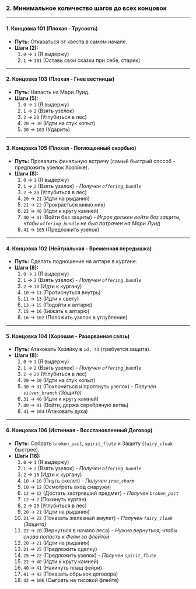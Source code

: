 ### 2. Минимальное количество шагов до всех концовок

---

#### 1. Концовка 101 (Плохая - Трусость)
* **Путь:** Отказаться от квеста в самом начале.
* **Шаги (2):**
    1.  `0` -> `1` (Я выдержу)
    2.  `1` -> `101` (Оставь свои сказки при себе, старик)

---

#### 2. Концовка 103 (Плохая - Гнев вестницы)
* **Путь:** Напасть на Мари Луид.
* **Шаги (5):**
    1.  `0` -> `1` (Я выдержу)
    2.  `1` -> `2` (Взять узелок)
    3.  `2` -> `20` (Углубиться в лес)
    4.  `20` -> `30` (Идти на стук копыт)
    5.  `30` -> `103` (Ударить)

---

#### 3. Концовка 105 (Плохая - Поглощенный скорбью)
* **Путь:** Провалить финальную встречу (самый быстрый способ - предложить узелок Хозяйке).
* **Шаги (8):**
    1.  `0` -> `1` (Я выдержу)
    2.  `1` -> `2` (Взять узелок) - *Получен `offering_bundle`*
    3.  `2` -> `20` (Углубиться в лес)
    4.  `20` -> `21` (Идти на рыдания)
    5.  `21` -> `22` (Прокрасться мимо них)
    6.  `22` -> `40` (Идти к кругу камней)
    7.  `40` -> `41` (Войти без защиты) - *Игрок должен войти без защиты, чтобы `offering_bundle` не был потрачен на Мари Луид*
    8.  `41` -> `105` (Предложить узелок)

---

#### 4. Концовка 102 (Нейтральная - Временная передышка)
* **Путь:** Сделать подношение на алтаре в кургане.
* **Шаги (8):**
    1.  `0` -> `1` (Я выдержу)
    2.  `1` -> `2` (Взять узелок) - *Получен `offering_bundle`*
    3.  `2` -> `10` (Идти к кургану)
    4.  `10` -> `11` (Протиснуться внутрь)
    5.  `11` -> `13` (Идти к свету)
    6.  `13` -> `15` (Подойти к алтарю)
    7.  `15` -> `16` (Бежать к алтарю)
    8.  `16` -> `102` (Положить узелок в углубление)

---

#### 5. Концовка 104 (Хорошая - Разорванная связь)
* **Путь:** Атаковать Хозяйку в `id: 41` (требуется защита).
* **Шаги (8):**
    1.  `0` -> `1` (Я выдержу)
    2.  `1` -> `2` (Взять узелок) - *Получен `offering_bundle`*
    3.  `2` -> `20` (Углубиться в лес)
    4.  `20` -> `30` (Идти на стук копыт)
    5.  `30` -> `31` (Поклониться и протянуть узелок) - *Получен `silver_branch` (Защита)*
    6.  `31` -> `40` (Идти к кругу камней)
    7.  `40` -> `41` (Войти, держа серебряную ветвь)
    8.  `41` -> `104` (Атаковать духа)

---

#### 6. Концовка 106 (Истинная - Восстановленный Договор)
* **Путь:** Собрать `broken_pact`, `spirit_flute` и Защиту (`fairy_cloak` быстрее).
* **Шаги (18):**
    1.  `0` -> `1` (Я выдержу)
    2.  `1` -> `2` (Взять узелок) - *Получен `offering_bundle`*
    3.  `2` -> `10` (Идти к кургану)
    4.  `10` -> `10` (Пнуть скелет) - *Получен `iron_charm`*
    5.  `10` -> `12` (Осмотреть вход снаружи)
    6.  `12` -> `12` (Достать застрявший предмет) - *Получен `broken_pact`*
    7.  `12` -> `2` (Покинуть курган)
    8.  `2` -> `20` (Углубиться в лес)
    9.  `20` -> `21` (Идти на рыдания)
    10. `21` -> `22` (Показать железный амулет) - *Получен `fairy_cloak` (Защита)*
    11. `22` -> `20` (Вернуться в начало леса) - *Нужно вернуться, чтобы снова попасть к Феям за флейтой*
    12. `20` -> `21` (Идти на рыдания)
    13. `21` -> `25` (Предложить сделку)
    14. `25` -> `22` (Предложить узелок) - *Получен `spirit_flute`*
    15. `22` -> `40` (Идти к кругу камней)
    16. `40` -> `41` (Накинуть плащ фейри)
    17. `41` -> `42` (Показать обрывок договора)
    18. `42` -> `106` (Сыграть на тисовой флейте)
